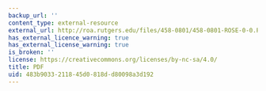 ```yaml
---
backup_url: ''
content_type: external-resource
external_url: http://roa.rutgers.edu/files/458-0801/458-0801-ROSE-0-0.PDF
has_external_licence_warning: true
has_external_license_warning: true
is_broken: ''
license: https://creativecommons.org/licenses/by-nc-sa/4.0/
title: PDF
uid: 483b9033-2118-45d0-818d-d80098a3d192
---
```

